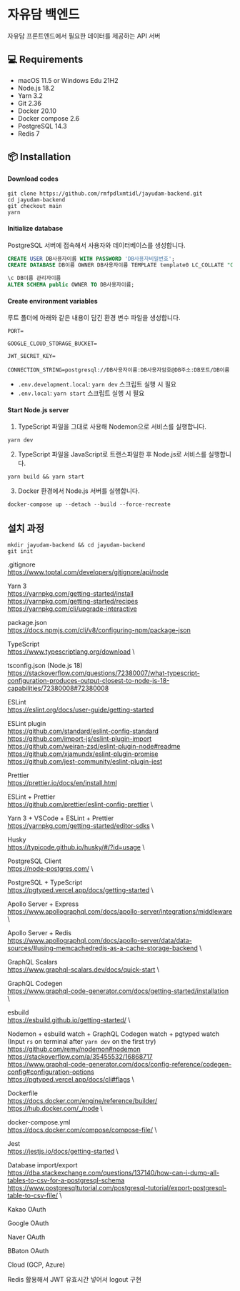 # 자유담 백엔드

자유담 프론트엔드에서 필요한 데이터를 제공하는 API 서버

## 💻 Requirements

- macOS 11.5 or Windows Edu 21H2
- Node.js 18.2
- Yarn 3.2
- Git 2.36
- Docker 20.10
- Docker compose 2.6
- PostgreSQL 14.3
- Redis 7

## 📦 Installation

#### Download codes

```
git clone https://github.com/rmfpdlxmtidl/jayudam-backend.git
cd jayudam-backend
git checkout main
yarn
```

#### Initialize database

PostgreSQL 서버에 접속해서 사용자와 데이터베이스를 생성합니다.

```sql
CREATE USER DB사용자이름 WITH PASSWORD 'DB사용자비밀번호';
CREATE DATABASE DB이름 OWNER DB사용자이름 TEMPLATE template0 LC_COLLATE "C" LC_CTYPE "ko_KR.UTF-8";

\c DB이름 관리자이름
ALTER SCHEMA public OWNER TO DB사용자이름;
```

#### Create environment variables

루트 폴더에 아래와 같은 내용이 담긴 환경 변수 파일을 생성합니다.

```
PORT=

GOOGLE_CLOUD_STORAGE_BUCKET=

JWT_SECRET_KEY=

CONNECTION_STRING=postgresql://DB사용자이름:DB사용자암호@DB주소:DB포트/DB이름
```

- `.env.development.local`: `yarn dev` 스크립트 실행 시 필요
- `.env.local`: `yarn start` 스크립트 실행 시 필요

#### Start Node.js server

1. TypeScript 파일을 그대로 사용해 Nodemon으로 서비스를 실행합니다.

```
yarn dev
```

2. TypeScript 파일을 JavaScript로 트랜스파일한 후 Node.js로 서비스를 실행합니다.

```
yarn build && yarn start
```

3. Docker 환경에서 Node.js 서버를 실행합니다.

```
docker-compose up --detach --build --force-recreate
```

## 설치 과정

```
mkdir jayudam-backend && cd jayudam-backend
git init
```

.gitignore \
https://www.toptal.com/developers/gitignore/api/node

Yarn 3 \
https://yarnpkg.com/getting-started/install \
https://yarnpkg.com/getting-started/recipes \
https://yarnpkg.com/cli/upgrade-interactive

package.json \
https://docs.npmjs.com/cli/v8/configuring-npm/package-json

TypeScript \
https://www.typescriptlang.org/download \

tsconfig.json (Node.js 18) \
https://stackoverflow.com/questions/72380007/what-typescript-configuration-produces-output-closest-to-node-js-18-capabilities/72380008#72380008

ESLint \
https://eslint.org/docs/user-guide/getting-started

ESLint plugin \
https://github.com/standard/eslint-config-standard \
https://github.com/import-js/eslint-plugin-import \
https://github.com/weiran-zsd/eslint-plugin-node#readme \
https://github.com/xjamundx/eslint-plugin-promise \
https://github.com/jest-community/eslint-plugin-jest

Prettier \
https://prettier.io/docs/en/install.html

ESLint + Prettier \
https://github.com/prettier/eslint-config-prettier \

Yarn 3 + VSCode + ESLint + Prettier \
https://yarnpkg.com/getting-started/editor-sdks \

Husky \
https://typicode.github.io/husky/#/?id=usage \

PostgreSQL Client \
https://node-postgres.com/ \

PostgreSQL + TypeScript \
https://pgtyped.vercel.app/docs/getting-started \

Apollo Server + Express \
https://www.apollographql.com/docs/apollo-server/integrations/middleware \

Apollo Server + Redis \
https://www.apollographql.com/docs/apollo-server/data/data-sources/#using-memcachedredis-as-a-cache-storage-backend \

GraphQL Scalars \
https://www.graphql-scalars.dev/docs/quick-start \

GraphQL Codegen \
https://www.graphql-code-generator.com/docs/getting-started/installation \

esbuild \
https://esbuild.github.io/getting-started/ \

Nodemon + esbuild watch + GraphQL Codegen watch + pgtyped watch \
(Input `rs` on terminal after `yarn dev` on the first try) \
https://github.com/remy/nodemon#nodemon \
https://stackoverflow.com/a/35455532/16868717 \
https://www.graphql-code-generator.com/docs/config-reference/codegen-config#configuration-options \
https://pgtyped.vercel.app/docs/cli#flags \

Dockerfile \
https://docs.docker.com/engine/reference/builder/ \
https://hub.docker.com/_/node \

docker-compose.yml \
https://docs.docker.com/compose/compose-file/ \

Jest \
https://jestjs.io/docs/getting-started \

Database import/export \
https://dba.stackexchange.com/questions/137140/how-can-i-dump-all-tables-to-csv-for-a-postgresql-schema \
https://www.postgresqltutorial.com/postgresql-tutorial/export-postgresql-table-to-csv-file/ \

Kakao OAuth

Google OAuth

Naver OAuth

BBaton OAuth

Cloud (GCP, Azure)

Redis 활용해서 JWT 유효시간 넣어서 logout 구현
